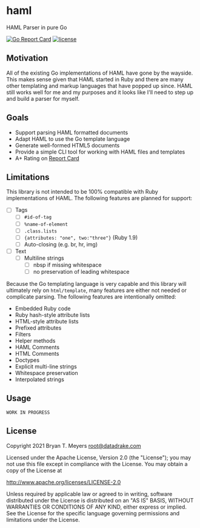 # haml
HAML Parser in pure Go

[![Go Report Card](https://goreportcard.com/badge/github.com/DataDrake/haml)](https://goreportcard.com/report/github.com/DataDrake/haml) [![license](https://img.shields.io/github/license/DataDrake/haml.svg)]()

## Motivation

All of the existing Go implementations of HAML have gone by the wayside. This makes sense given that HAML started in Ruby and there are many other templating and markup languages that have popped up since. HAML still works well for me and my purposes and it looks like I'll need to step up and build a parser for myself.

## Goals

 * Support parsing HAML formatted documents
 * Adapt HAML to use the Go template language
 * Generate well-formed HTML5 documents
 * Provide a simple CLI tool for working with HAML files and templates
 * A+ Rating on [Report Card](https://goreportcard.com/report/github.com/DataDrake/sup)
 
## Limitations

This library is not intended to be 100% compatible with Ruby implementations of HAML. The following features are planned for support:

- [ ] Tags
	- [ ] `#id-of-tag`
	- [ ] `%name-of-element`
	- [ ] `.class.lists`
	- [ ] `{attributes: "one", two:"three"}` (Ruby 1.9)
	- [ ] Auto-closing (e.g. br, hr, img)
- [ ] Text
	- [ ] Multiline strings
		- [ ] nbsp if missing whitespace
		- [ ] no preservation of leading whitespace

Because the Go templating language is very capable and this library will ultimately rely on `html/template`, many features are either not needed or complicate parsing. The following features are intentionally omitted:

- Embedded Ruby code
- Ruby hash-style attribute lists
- HTML-style attribute lists
- Prefixed attributes
- Filters
- Helper methods
- HAML Comments
- HTML Comments
- Doctypes
- Explicit multi-line strings
- Whitespace preservation
- Interpolated strings

## Usage

```
WORK IN PROGRESS
```

## License
 
Copyright 2021 Bryan T. Meyers <root@datadrake.com>
 
Licensed under the Apache License, Version 2.0 (the "License");
you may not use this file except in compliance with the License.
You may obtain a copy of the License at
 
http://www.apache.org/licenses/LICENSE-2.0
 
Unless required by applicable law or agreed to in writing, software
distributed under the License is distributed on an "AS IS" BASIS,
WITHOUT WARRANTIES OR CONDITIONS OF ANY KIND, either express or implied.
See the License for the specific language governing permissions and
limitations under the License.
